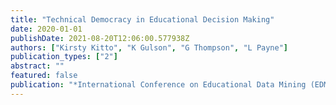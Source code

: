 ```yaml
---
title: "Technical Democracy in Educational Decision Making"
date: 2020-01-01
publishDate: 2021-08-20T12:06:00.577938Z
authors: ["Kirsty Kitto", "K Gulson", "G Thompson", "L Payne"]
publication_types: ["2"]
abstract: ""
featured: false
publication: "*International Conference on Educational Data Mining (EDM 2020)*"
---
```


